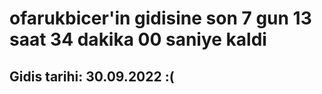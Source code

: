 # ofarukbicer'in gidisine son 7 gun 13 saat 34 dakika 00 saniye kaldi

## Gidis tarihi: 30.09.2022 :(